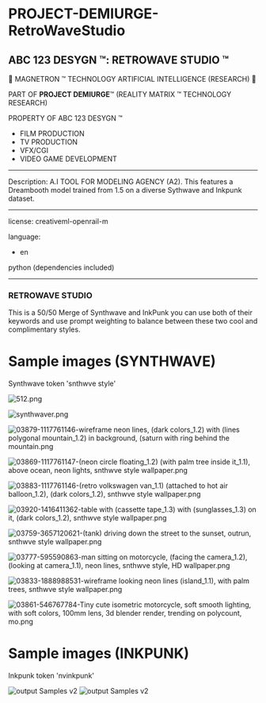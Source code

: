# PROJECT-DEMIURGE-RetroWaveStudio

## ABC 123 DESYGN ™: RETROWAVE STUDIO ™

🤖 MAGNETRON ™ TECHNOLOGY ARTIFICIAL INTELLIGENCE (RESEARCH) 🤖

PART OF **PROJECT DEMIURGE**™ (REALITY MATRIX ™ TECHNOLOGY RESEARCH)


PROPERTY OF ABC 123 DESYGN ™


- FILM PRODUCTION
- TV PRODUCTION
- VFX/CGI
- VIDEO GAME DEVELOPMENT
----------------------

Description: A.I TOOL FOR MODELING AGENCY (A2). This features a Dreambooth model trained from 1.5 on a diverse Sythwave and Inkpunk dataset.

----------------------
license: creativeml-openrail-m

language:
- en

python (dependencies included)


---

### RETROWAVE STUDIO
This is a 50/50 Merge of Synthwave and InkPunk you can use both of their keywords and use prompt weighting to balance between these two cool and complimentary styles.



# Sample images (SYNTHWAVE)

Synthwave token
'snthwve style'

![512.png](https://s3.amazonaws.com/moonup/production/uploads/1670018139245-635eafb49f24f6db0a1eafd1.png)

![synthwaver.png](https://s3.amazonaws.com/moonup/production/uploads/1668986863310-63507e5e18a4f616c9dfba19.png)

![03879-1117761146-wireframe neon lines, (dark colors_1.2) with (lines polygonal mountain_1.2) in background, (saturn with ring behind the mountain.png](https://s3.amazonaws.com/moonup/production/uploads/1668986872957-63507e5e18a4f616c9dfba19.png)

![03869-1117761147-(neon circle floating_1.2) (with palm tree inside it_1.1), above ocean, neon lights, snthwve style wallpaper.png](https://s3.amazonaws.com/moonup/production/uploads/1668986885719-63507e5e18a4f616c9dfba19.png)

![03883-1117761146-(retro volkswagen van_1.1) (attached to hot air balloon_1.2), (dark colors_1.2), snthwve style wallpaper.png](https://s3.amazonaws.com/moonup/production/uploads/1668986886660-63507e5e18a4f616c9dfba19.png)

![03920-1416411362-table with (cassette tape_1.3) with (sunglasses_1.3) on it, (dark colors_1.2), snthwve style wallpaper.png](https://s3.amazonaws.com/moonup/production/uploads/1668986883139-63507e5e18a4f616c9dfba19.png)

![03759-3657120621-(tank) driving down the street to the sunset, outrun, snthwve style wallpaper.png](https://s3.amazonaws.com/moonup/production/uploads/1668986885776-63507e5e18a4f616c9dfba19.png)

![03777-595590863-man sitting on motorcycle, (facing the camera_1.2), (looking at camera_1.1), neon lines, snthwve style, HD wallpaper.png](https://s3.amazonaws.com/moonup/production/uploads/1668986886445-63507e5e18a4f616c9dfba19.png)

![03833-1888988531-wireframe looking neon lines (island_1.1), with palm trees, snthwve style wallpaper.png](https://s3.amazonaws.com/moonup/production/uploads/1668986887191-63507e5e18a4f616c9dfba19.png)

![03861-546767784-Tiny cute isometric motorcycle, soft smooth lighting, with soft colors, 100mm lens, 3d blender render, trending on polycount, mo.png](https://s3.amazonaws.com/moonup/production/uploads/1668986884164-63507e5e18a4f616c9dfba19.png)


# Sample images (INKPUNK)

Inkpunk token
'nvinkpunk'

![output Samples v2](https://huggingface.co/Envvi/Inkpunk-Diffusion/resolve/main/inkpunk-v2-samples-1.png)
![output Samples v2](https://huggingface.co/Envvi/Inkpunk-Diffusion/resolve/main/inkpunk-v2-samples-2.png)
